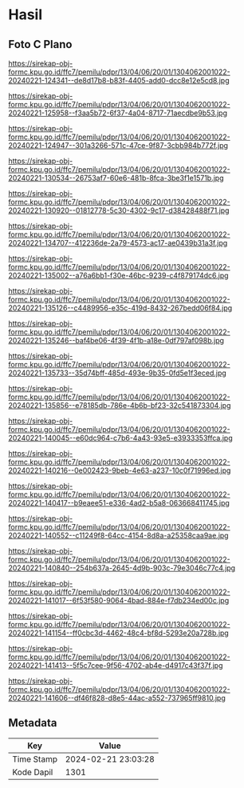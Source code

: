 # Hasil

## Foto C Plano

https://sirekap-obj-formc.kpu.go.id/ffc7/pemilu/pdpr/13/04/06/20/01/1304062001022-20240221-124341--de8d17b8-b83f-4405-add0-dcc8e12e5cd8.jpg

https://sirekap-obj-formc.kpu.go.id/ffc7/pemilu/pdpr/13/04/06/20/01/1304062001022-20240221-125958--f3aa5b72-6f37-4a04-8717-71aecdbe9b53.jpg

https://sirekap-obj-formc.kpu.go.id/ffc7/pemilu/pdpr/13/04/06/20/01/1304062001022-20240221-124947--301a3266-571c-47ce-9f87-3cbb984b772f.jpg

https://sirekap-obj-formc.kpu.go.id/ffc7/pemilu/pdpr/13/04/06/20/01/1304062001022-20240221-130534--26753af7-60e6-481b-8fca-3be3f1e1571b.jpg

https://sirekap-obj-formc.kpu.go.id/ffc7/pemilu/pdpr/13/04/06/20/01/1304062001022-20240221-130920--01812778-5c30-4302-9c17-d38428488f71.jpg

https://sirekap-obj-formc.kpu.go.id/ffc7/pemilu/pdpr/13/04/06/20/01/1304062001022-20240221-134707--412236de-2a79-4573-ac17-ae0439b31a3f.jpg

https://sirekap-obj-formc.kpu.go.id/ffc7/pemilu/pdpr/13/04/06/20/01/1304062001022-20240221-135002--a76a6bb1-f30e-46bc-9239-c4f879174dc6.jpg

https://sirekap-obj-formc.kpu.go.id/ffc7/pemilu/pdpr/13/04/06/20/01/1304062001022-20240221-135126--c4489956-e35c-419d-8432-267bedd06f84.jpg

https://sirekap-obj-formc.kpu.go.id/ffc7/pemilu/pdpr/13/04/06/20/01/1304062001022-20240221-135246--baf4be06-4f39-4f1b-a18e-0df797af098b.jpg

https://sirekap-obj-formc.kpu.go.id/ffc7/pemilu/pdpr/13/04/06/20/01/1304062001022-20240221-135733--35d74bff-485d-493e-9b35-0fd5e1f3eced.jpg

https://sirekap-obj-formc.kpu.go.id/ffc7/pemilu/pdpr/13/04/06/20/01/1304062001022-20240221-135856--e78185db-786e-4b6b-bf23-32c541873304.jpg

https://sirekap-obj-formc.kpu.go.id/ffc7/pemilu/pdpr/13/04/06/20/01/1304062001022-20240221-140045--e60dc964-c7b6-4a43-93e5-e3933353ffca.jpg

https://sirekap-obj-formc.kpu.go.id/ffc7/pemilu/pdpr/13/04/06/20/01/1304062001022-20240221-140216--0e002423-9beb-4e63-a237-10c0f71996ed.jpg

https://sirekap-obj-formc.kpu.go.id/ffc7/pemilu/pdpr/13/04/06/20/01/1304062001022-20240221-140417--b9eaee51-e336-4ad2-b5a8-063668411745.jpg

https://sirekap-obj-formc.kpu.go.id/ffc7/pemilu/pdpr/13/04/06/20/01/1304062001022-20240221-140552--c11249f8-64cc-4154-8d8a-a25358caa9ae.jpg

https://sirekap-obj-formc.kpu.go.id/ffc7/pemilu/pdpr/13/04/06/20/01/1304062001022-20240221-140840--254b637a-2645-4d9b-903c-79e3046c77c4.jpg

https://sirekap-obj-formc.kpu.go.id/ffc7/pemilu/pdpr/13/04/06/20/01/1304062001022-20240221-141017--6f53f580-9064-4bad-884e-f7db234ed00c.jpg

https://sirekap-obj-formc.kpu.go.id/ffc7/pemilu/pdpr/13/04/06/20/01/1304062001022-20240221-141154--ff0cbc3d-4462-48c4-bf8d-5293e20a728b.jpg

https://sirekap-obj-formc.kpu.go.id/ffc7/pemilu/pdpr/13/04/06/20/01/1304062001022-20240221-141413--5f5c7cee-9f56-4702-ab4e-d4917c43f37f.jpg

https://sirekap-obj-formc.kpu.go.id/ffc7/pemilu/pdpr/13/04/06/20/01/1304062001022-20240221-141606--df46f828-d8e5-44ac-a552-737965ff9810.jpg


## Metadata

| Key        | Value               |
| ---------- | ------------------- |
| Time Stamp | 2024-02-21 23:03:28 |
| Kode Dapil | 1301                |



